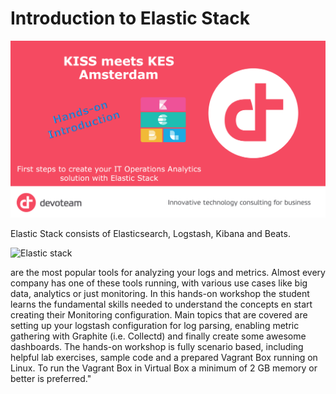 # Introduction to Elastic Stack

<img src="https://raw.githubusercontent.com/avwsolutions/DVT-Elastic-Introduction/master/content/banner.png" alt="introduction banner">

Elastic Stack consists of Elasticsearch, Logstash, Kibana and Beats.

<img src="https://raw.githubusercontent.com/avwsolutions/DVT-Elastic-Introduction/master/content/es_stack.png" alt="Elastic stack">


are the most popular tools for analyzing your logs and metrics. Almost every company has one of these tools running, with various use cases like big data, analytics or just monitoring.
In this hands-on workshop the student learns the fundamental skills needed to understand the concepts en start creating their Monitoring configuration. 
Main topics that are covered are setting up your logstash configuration for log parsing, enabling metric gathering with Graphite (i.e. Collectd) and finally create some awesome dashboards.
The hands-on workshop is fully scenario based, including helpful lab exercises, sample code and a prepared Vagrant Box running on Linux.
To run the Vagrant Box in Virtual Box a minimum of 2 GB memory or better is preferred."

